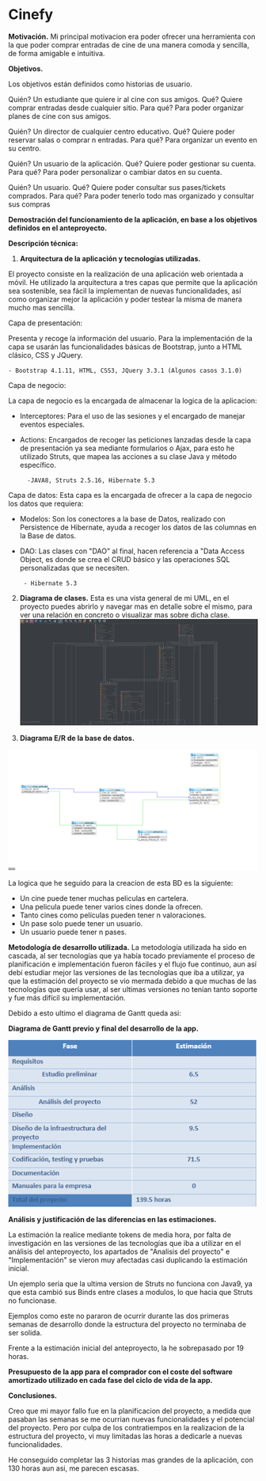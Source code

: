 # Cinefy

**Motivación.**
Mi principal motivacion era poder ofrecer una herramienta con la que poder comprar entradas de cine de una manera comoda y sencilla, de forma amigable e intuitiva. 

**Objetivos.**

Los objetivos están definidos como historias de usuario.

Quién? Un estudiante que quiere ir al cine con sus amigos. Qué? Quiere comprar entradas desde cualquier sitio. Para qué? Para poder organizar planes de cine con sus amigos.

Quién? Un director de cualquier centro educativo. Qué? Quiere poder reservar salas o comprar n entradas. Para qué? Para organizar un evento en su centro.

Quién? Un usuario de la aplicación. Qué? Quiere poder gestionar su cuenta. Para qué? Para poder personalizar o cambiar datos en su cuenta.

Quién? Un usuario. Qué? Quiere poder consultar sus pases/tickets comprados. Para qué? Para poder tenerlo todo mas organizado y consultar sus compras

**Demostración del funcionamiento de la aplicación, en base a los objetivos definidos en el anteproyecto.**



**Descripción técnica:**

1.  **Arquitectura de la aplicación y tecnologías utilizadas.**

El proyecto consiste en la realización de una aplicación web orientada a móvil. He utilizado la arquitectura a tres capas que permite que la aplicación sea sostenible, sea fácil la implementan de nuevas funcionalidades, así como organizar mejor la aplicación y poder testear la misma de manera mucho mas sencilla.

Capa de presentación:

Presenta y recoge la información del usuario. Para la implementación de la capa se usarán las funcionalidades básicas de Bootstrap, junto a HTML clásico, CSS y JQuery.

	- Bootstrap 4.1.11, HTML, CSS3, JQuery 3.3.1 (Algunos casos 3.1.0)

Capa de negocio:

La capa de negocio es la encargada de almacenar la logica de la aplicacion:

- Interceptores: Para el uso de las sesiones y el encargado de manejar eventos especiales.
- Actions: Encargados de recoger las peticiones lanzadas desde la capa de presentación ya sea mediante formularios o Ajax, para esto he utilizado Struts, que mapea las acciones a su clase Java y método específico.

		-JAVA8, Struts 2.5.16, Hibernate 5.3

Capa de datos:
Esta capa es la encargada de ofrecer a la capa de negocio los datos que requiera:
- Modelos: Son los conectores a la base de Datos, realizado con Persistence de Hibernate, ayuda a recoger los datos de las columnas en la Base de datos.
-  DAO: Las clases con "DAO" al final, hacen referencia a "Data Access Object, es donde se crea el CRUD básico y las operaciones SQL personalizadas que se necesiten.

		- Hibernate 5.3

2.  **Diagrama de clases.**
Esta es una vista general de mi UML, en el proyecto puedes abrirlo y navegar mas en detalle sobre el mismo, para ver una relación en concreto o visualizar mas sobre dicha clase.
[![image alt text](https://github.com/Dualvic/CINEFY/blob/master/uml.gif?raw=true)](https://github.com/Dualvic/CINEFY/blob/master/uml.gif?raw=true)

3.  **Diagrama E/R de la base de datos.**

[![image alt text](https://github.com/Dualvic/CINEFY/blob/master/BDDiagram.PNG?raw=true)](https://github.com/Dualvic/CINEFY/blob/master/BDDiagram.PNG?raw=true)

La logica que he seguido para la creacion de esta BD es la siguiente:

- Un cine puede tener muchas peliculas en cartelera.
- Una pelicula puede tener varios cines donde la ofrecen.
- Tanto cines como películas pueden tener n valoraciones.
- Un pase solo puede tener un usuario.
- Un usuario puede tener n pases.

**Metodología de desarrollo utilizada.**
La metodología utilizada ha sido en cascada, al ser tecnologías que ya había tocado previamente el proceso de planificación e implementación fueron fáciles y el flujo fue continuo, aun así debí estudiar mejor las versiones de las tecnologías que iba a utilizar, ya que la estimación del proyecto se vio mermada debido a que muchas de las tecnologías que quería usar, al ser ultimas versiones no tenían tanto soporte y fue más difícil su implementación.

Debido a esto ultimo el diagrama de Gantt queda asi:

**Diagrama de Gantt previo y final del desarrollo de la app.**

[![image alt text](https://github.com/Dualvic/CINEFY/blob/master/gantt.PNG?raw=true)](https://github.com/Dualvic/CINEFY/blob/master/gantt.PNG?raw=true)

**Análisis y justificación de las diferencias en las estimaciones.**

La estimación la realice mediante tokens de media hora, por falta de investigación en las versiones de las tecnologías que iba a utilizar en el análisis del anteproyecto, los apartados de "Analisis del proyecto" e "Implementación" se vieron muy afectadas casi duplicando la estimación inicial.

Un ejemplo seria que la ultima version de Struts no funciona con Java9, ya que esta cambió sus Binds entre clases a modulos, lo que hacia que Struts no funcionase.

Ejemplos como este no pararon de ocurrir durante las dos primeras semanas de desarrollo donde la estructura del proyecto no terminaba de ser solida.

Frente a la estimación inicial del anteproyecto, la he sobrepasado por 19 horas.

**Presupuesto de la app para el comprador con el coste del software amortizado utilizado en cada fase del ciclo de vida de la app.**






**Conclusiones.**

Creo que mi mayor fallo fue en la planificacion del proyecto,  a medida que pasaban las semanas se me ocurrian nuevas funcionalidades y el potencial del proyecto. Pero por culpa de los contratiempos en la realizacion de la estructura del proyecto, vi muy limitadas las horas a dedicarle a nuevas funcionalidades.

He conseguido completar las 3 historias mas grandes de la aplicación, con 130 horas aun asi, me parecen escasas.
